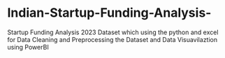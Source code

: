 # Indian-Startup-Funding-Analysis-
Startup Funding Analysis 2023 Dataset which using the python and excel for Data Cleaning and Preprocessing the Dataset and Data Visuavilaztion using PowerBI
